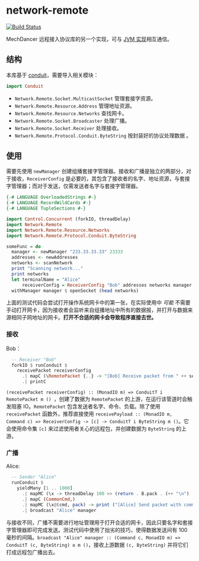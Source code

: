 # network-remote

[![Build Status](https://www.travis-ci.com/MechDancer/network-remote.svg?branch=master)](https://www.travis-ci.com/MechDancer/network-remote)

MechDancer 远程接入协议库的另一个实现，可与 [JVM 实现](https://github.com/MechDancer/remote)相互通信。

## 结构

本库基于 [conduit](https://hackage.haskell.org/package/conduit)，需要导入相关模块：

```haskell
import Conduit
```
* `Network.Remote.Socket.MulticastSocket` 管理套接字资源。
* `Network.Remote.Resource.Address` 管理地址资源。
* `Network.Remote.Resource.Networks` 查找网卡。
*  `Network.Remote.Socket.Broadcaster` 处理广播。
*  `Network.Remote.Socket.Receiver` 处理接收。
* `Network.Remote.Protocol.Conduit.ByteString` 按封装好的协议处理数据 。

## 使用

需要先使用 `newManager` 创建组播套接字管理器。接收和广播是独立的两部分，对于接收，`ReceiverConfig` 是必要的，其包含了接收者的名字、地址资源，与套接字管理器；而对于发送，仅需发送者名字与套接字管理器。

```haskell
{-# LANGUAGE OverloadedStrings #-}
{-# LANGUAGE RecordWildCards #-}
{-# LANGUAGE TupleSections #-}

import Control.Concurrent (forkIO, threadDelay)
import Network.Remote
import Network.Remote.Resource.Networks
import Network.Remote.Protocol.Conduit.ByteString

someFunc = do
  manager <- newManager "233.33.33.33" 23333
  addresses <- newAddresses
  networks <- scanNetwork
  print "Scanning network..."
  print networks
  let terminalName = "Alice"
      receiverConfig = ReceiverConfig "Bob" addresses networks manager
  withManager manager $ openSocket (head networks)
```

上面的测试代码会尝试打开操作系统网卡中的第一张，在实际使用中 *可能* 不需要手动打开网卡，因为接收者会监听来自组播地址中所有的数据报，并打开与数据来源相同子网地址的网卡。**打开不合适的网卡会导致程序直接去世。**

### 接收

Bob： 

```haskell
  -- Receiver "Bob"
  forkIO $ runConduit $
    receivePacket receiverConfig
      .| mapC (\RemotePacket {..} -> "[Bob] Receive packet from " ++ sender ++ ", with command " ++ show command ++ ", and payload: " ++ show payload)
      .| printC
```

`(receivePacket receiverConfig) :: (MonadIO m) => ConduitT i RemotePacket m () `，创建了数据为 `RemotePacket` 的上游，在运行该管道时会触发阻塞 IO。`RemotePacket` 包含发送者名字、命令、负载。除了使用 `receivePacket` 函数外，推荐直接使用 `receivePayload :: (MonadIO m, Command c) => ReceiverConfig -> [c] -> ConduitT i ByteString m ()`。它会使用命令集 `[c]` 来过滤使用者关心的远程包，并创建数据为 `ByteString` 的上游。

### 广播

Alice:

```haskell
  -- Sender "Alice"
  runConduit $
    yieldMany [1 .. 1000]
      .| mapMC (\x -> threadDelay 100 >> (return . B.pack . (++ "\n") . show $ x))
      .| mapC (CommonCmd,)
      .| mapMC (\x@(cmd, pack) -> print ("[Alice] Send packet with command " ++ show cmd ++ ", and payload: " ++ show pack) >> return x)
      .| broadcast "Alice" manager
```

与接收不同，广播不需要进行地址管理用于打开合适的网卡，因此只要名字和套接字管理器即可完成发送。测试代码中使用了拙劣的技巧，使得数据发送间有 100 毫秒的间隔。`broadcast "Alice" manager :: (Command c, MonadIO m) => ConduitT (c, ByteString) o m ()`，接收上游数据 `(c, ByteString)` 并将它们打成远程包广播出去。

